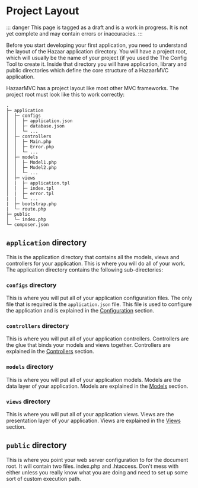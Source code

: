 # Project Layout

::: danger
This page is tagged as a draft and is a work in progress.  It is not yet complete and may contain errors or inaccuracies.
:::

Before you start developing your first application, you need to understand the layout of the Hazaar application directory. You will have a project root, which will usually be the name of your project (if you used the The Config Tool to create it. Inside that directory you will have application, library and public directories which define the core structure of a HazaarMVC application.

HazaarMVC has a project layout like most other MVC frameworks. The project root must look like this to work correctly:

```
.
├─ application
│  ├─ configs
│  │  ├─ application.json
│  │  ├─ database.json
│  │  └─ ...
│  ├─ controllers
│  │  ├─ Main.php
│  │  ├─ Error.php
│  │  └─ ...
│  ├─ models
│  │  ├─ Model1.php
│  │  ├─ Model2.php
│  │  └─ ...
│  ├─ views
│  |  ├─ application.tpl
│  |  ├─ index.tpl
│  |  ├─ error.tpl
|  |  └─ ...
|  ├─ bootstrap.php
|  └─ route.php
├─ public
│  └─ index.php
└─ composer.json
```

## `application` directory

This is the application directory that contains all the models, views and controllers for your application. This is where you will do all of your work. The application directory contains the following sub-directories:

### `configs` directory

This is where you will put all of your application configuration files. The only file that is required is the `application.json` file. This file is used to configure the application and is explained in the [Configuration](/guide/basics/configuration) section.

### `controllers` directory

This is where you will put all of your application controllers. Controllers are the glue that binds your models and views together. Controllers are explained in the [Controllers](/guide/basics/controllers) section.

### `models` directory

This is where you will put all of your application models. Models are the data layer of your application. Models are explained in the [Models](/guide/basics/models) section.

### `views` directory

This is where you will put all of your application views. Views are the presentation layer of your application. Views are explained in the [Views](/guide/basics/views) section.

## `public` directory

This is where you point your web server configuration to for the document root. It will contain two files. index.php and .htaccess. Don't mess with either unless you really know what you are doing and need to set up some sort of custom execution path.